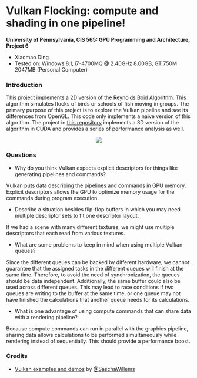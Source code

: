 Vulkan Flocking: compute and shading in one pipeline!
======================

**University of Pennsylvania, CIS 565: GPU Programming and Architecture, Project 6**

* Xiaomao Ding
* Tested on: Windows 8.1, i7-4700MQ @ 2.40GHz 8.00GB, GT 750M 2047MB (Personal Computer)

### Introduction
This project implements a 2D version of the [Reynolds Boid Algorithm](http://www.red3d.com/cwr/boids/). This algorithm simulates flocks of birds or schools of fish moving in groups. The primary purpose of this project is to explore the Vulkan pipeline and see its differences from OpenGL. This code only implements a naive version of this algorithm. The project in [this repository](https://github.com/xnieamo/Project1-CUDA-Flocking) implements a 3D version of the algorithm in CUDA and provides a series of performance analysis as well.

<p align="center">
  <img src="https://github.com/xnieamo/Project6-Vulkan-Flocking/blob/master/img/Boids.gif?raw=true">
</p>

### Questions
- Why do you think Vulkan expects explicit descriptors for things like generating pipelines and commands?

Vulkan puts data describing the pipelines and commands in GPU memory. Explicit descriptors allows the GPU to optimize memory usage for the commands during program execution.

- Describe a situation besides flip-flop buffers in which you may need multiple descriptor sets to fit one descriptor layout.

If we had a scene with many different textures, we might use multiple descriptors that each read from various textures.

- What are some problems to keep in mind when using multiple Vulkan queues?

Since the different queues can be backed by different hardware, we cannot guarantee that the assigned tasks in the different queues will finish at the same time. Therefore, to avoid the need of synchronization, the queues should be data independent. Additionally, the same buffer could also be used across different queues. This may lead to race conditions if two queues are writing to the buffer at the same time, or one queue may not have finished the calculations that another queue needs for its calculations.

- What is one advantage of using compute commands that can share data with a rendering pipeline?

Because compute commands can run in parallel with the graphics pipeline, sharing data allows calculations to be performed simultaneously while rendering instead of sequentially. This should provide a performance boost.

### Credits

* [Vulkan examples and demos](https://github.com/SaschaWillems/Vulkan) by [@SaschaWillems](https://github.com/SaschaWillems)
